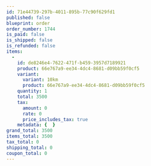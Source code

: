 ```yaml
---
id: 71e44739-297b-4011-895b-77c90f629fd1
published: false
blueprint: order
order_number: 1744
is_paid: false
is_shipped: false
is_refunded: false
items:
  -
    id: de8246e4-7622-471f-b459-3957d7189921
    product: 66e767a9-ee34-4dc4-8681-d09bb59f0cf5
    variant:
      variant: 10km
      product: 66e767a9-ee34-4dc4-8681-d09bb59f0cf5
    quantity: 1
    total: 3500
    tax:
      amount: 0
      rate: 0
      price_includes_tax: true
    metadata: {  }
grand_total: 3500
items_total: 3500
tax_total: 0
shipping_total: 0
coupon_total: 0
---
```

